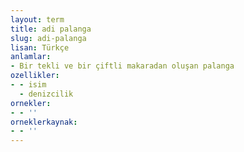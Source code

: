 ```yaml
---
layout: term
title: adi palanga
slug: adi-palanga
lisan: Türkçe
anlamlar:
- Bir tekli ve bir çiftli makaradan oluşan palanga
ozellikler:
- - isim
  - denizcilik
ornekler:
- - ''
orneklerkaynak:
- - ''
---
```

